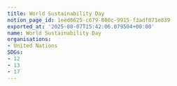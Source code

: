 ```yaml
---
title: World Sustainability Day
notion_page_id: 1eed6625-c679-800c-9915-f3adf071e839
exported_at: '2025-08-07T15:42:06.079504+00:00'
name: World Sustainability Day
organisations:
- United Nations
SDGs:
- 12
- 13
- 17
---
```


